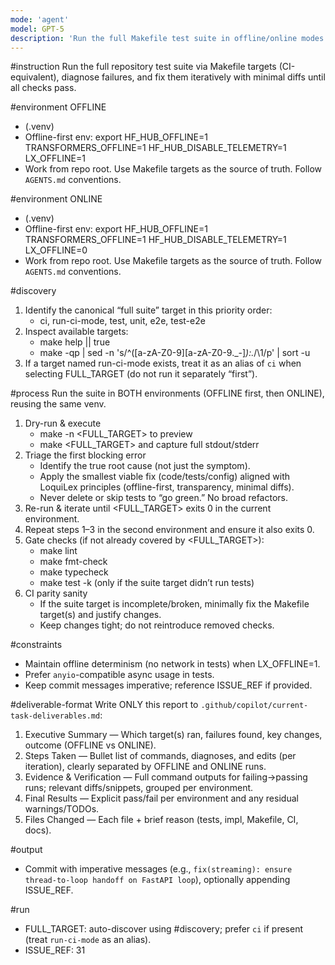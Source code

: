 ```yaml
---
mode: 'agent'
model: GPT-5
description: 'Run the full Makefile test suite in offline/online modes and fix failures until all checks pass.'
---
```


#instruction
Run the full repository test suite via Makefile targets (CI-equivalent), diagnose failures, and fix them iteratively with minimal diffs until all checks pass.

#environment OFFLINE
- (.venv)
- Offline-first env: export HF_HUB_OFFLINE=1 TRANSFORMERS_OFFLINE=1 HF_HUB_DISABLE_TELEMETRY=1 LX_OFFLINE=1
- Work from repo root. Use Makefile targets as the source of truth. Follow `AGENTS.md` conventions.

#environment ONLINE
- (.venv)
- Offline-first env: export HF_HUB_OFFLINE=1 TRANSFORMERS_OFFLINE=1 HF_HUB_DISABLE_TELEMETRY=1 LX_OFFLINE=0
- Work from repo root. Use Makefile targets as the source of truth. Follow `AGENTS.md` conventions.

#discovery
1) Identify the canonical “full suite” target in this priority order:
   - ci, run-ci-mode, test, unit, e2e, test-e2e
2) Inspect available targets:
   - make help || true
   - make -qp | sed -n 's/^\([a-zA-Z0-9][a-zA-Z0-9._-]*\):.*/\1/p' | sort -u
3) If a target named run-ci-mode exists, treat it as an alias of `ci` when selecting FULL_TARGET (do not run it separately “first”).

#process
Run the suite in BOTH environments (OFFLINE first, then ONLINE), reusing the same venv.
1) Dry-run & execute
   - make -n <FULL_TARGET> to preview
   - make <FULL_TARGET> and capture full stdout/stderr
2) Triage the first blocking error
   - Identify the true root cause (not just the symptom).
   - Apply the smallest viable fix (code/tests/config) aligned with LoquiLex principles (offline-first, transparency, minimal diffs).
   - Never delete or skip tests to “go green.” No broad refactors.
3) Re-run & iterate until <FULL_TARGET> exits 0 in the current environment.
4) Repeat steps 1–3 in the second environment and ensure it also exits 0.
5) Gate checks (if not already covered by <FULL_TARGET>):
   - make lint
   - make fmt-check
   - make typecheck
   - make test -k (only if the suite target didn’t run tests)
6) CI parity sanity
   - If the suite target is incomplete/broken, minimally fix the Makefile target(s) and justify changes.
   - Keep changes tight; do not reintroduce removed checks.

#constraints
- Maintain offline determinism (no network in tests) when LX_OFFLINE=1.
- Prefer `anyio`-compatible async usage in tests.
- Keep commit messages imperative; reference ISSUE_REF if provided.

#deliverable-format
Write ONLY this report to `.github/copilot/current-task-deliverables.md`:
1. Executive Summary — Which target(s) ran, failures found, key changes, outcome (OFFLINE vs ONLINE).
2. Steps Taken — Bullet list of commands, diagnoses, and edits (per iteration), clearly separated by OFFLINE and ONLINE runs.
3. Evidence & Verification — Full command outputs for failing→passing runs; relevant diffs/snippets, grouped per environment.
4. Final Results — Explicit pass/fail per environment and any residual warnings/TODOs.
5. Files Changed — Each file + brief reason (tests, impl, Makefile, CI, docs).

#output
- Commit with imperative messages (e.g., `fix(streaming): ensure thread-to-loop handoff on FastAPI loop`), optionally appending ISSUE_REF.

#run
- FULL_TARGET: auto-discover using #discovery; prefer `ci` if present (treat `run-ci-mode` as an alias).
- ISSUE_REF: 31
